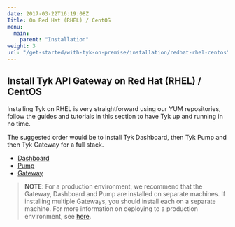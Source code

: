 ```yaml
---
date: 2017-03-22T16:19:08Z
Title: On Red Hat (RHEL) / CentOS
menu:
  main:
    parent: "Installation"
weight: 3
url: "/get-started/with-tyk-on-premise/installation/redhat-rhel-centos"
---
```


## Install Tyk API Gateway on Red Hat (RHEL) / CentOS

Installing Tyk on RHEL is very straightforward using our YUM repositories, follow the guides and tutorials in this section to have Tyk up and running in no time.

The suggested order would be to install Tyk Dashboard, then Tyk Pump and then Tyk Gateway for a full stack.

* [Dashboard][2]
* [Pump][1]
* [Gateway][3]

> **NOTE**: For a production environment, we recommend that the Gateway, Dashboard and Pump are installed on separate machines. If installing multiple Gateways, you should install each on a separate machine. For more information on deploying to a production environment, see [here](https://tyk.io/docs/deploy-tyk-premise-production/).

[1]: /docs/get-started/with-tyk-on-premise/installation/redhat-rhel-centos/analytics-pump
[2]: /docs/get-started/with-tyk-on-premise/installation/redhat-rhel-centos/dashboard
[3]: /docs/get-started/with-tyk-on-premise/installation/redhat-rhel-centos/gateway